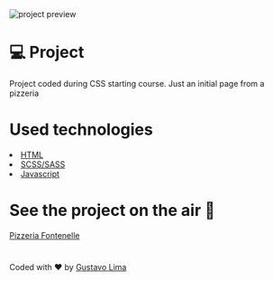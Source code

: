  <img src="https://github.com/risingus/Site.pizzaria.io/blob/master/img/readme.png" alt="project preview">
 <h1>💻 Project </h1>
 <p>Project coded during CSS starting course. Just an initial page from a pizzeria </p>
 
<h1>Used technologies</h1>
<li><a href="https://www.w3schools.com/html/">HTML</a></li>
<li><a href="https://sass-lang.com/guide">SCSS/SASS</a></li>
<li><a href="https://developer.mozilla.org/pt-BR/docs/Aprender/JavaScript">Javascript</a></li>


<h1>See the project on the air 🚀</h1>
<a href="https://risingus.github.io/Pizzeria-Fontenelle.io/">Pizzeria Fontenelle</a>

<h1></h1>
<p>Coded with ❤ by <a href="https://www.linkedin.com/in/gustavo-lima-44b425b1/">Gustavo Lima</a></p>

